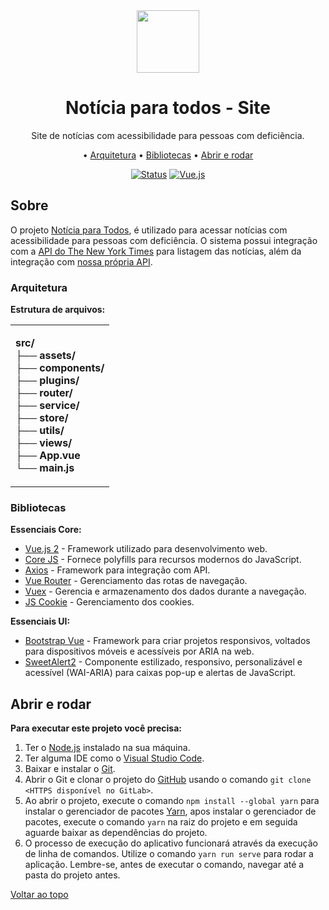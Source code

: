 <div align="center">
  <img width="100" src="src/assets/logo.svg" align="center">
</div>

<div align="center">
    <h1>
      Notícia para todos - Site
    </h1>
</div>

<div align="center">
  Site de notícias com acessibilidade para pessoas com deficiência.
</div>

<div align="center">

• [Arquitetura](#arquitetura)
• [Bibliotecas](#bibliotecas)
• [Abrir e rodar](#abrir-e-rodar)

</div>
<div align="center">

[![Status](https://img.shields.io/badge/Status-Desenvolvimento-green)]()
[![Vue.js](https://img.shields.io/badge/Vue.js-35495E?style=for-the-badge&logo=vuedotjs&logoColor=4FC08D)](https://vuejs.org/guide/quick-start.html)

</div>

## Sobre

O projeto [Notícia para Todos](https://noticias-para-todos.netlify.app), é utilizado para acessar notícias com acessibilidade para pessoas com deficiência. O sistema possui integração com a [API do The New York Times](https://developer.nytimes.com) para listagem das notícias, além da integração com [nossa própria API](https://github.com/Kelvinpedroza/NoticiasNT-api). 

### Arquitetura

**Estrutura de arquivos:**

<table>
<tr>
<td>

**src/**<br/>
**├── assets/**<br/>
**├── components/**<br/>
**├── plugins/**<br/>
**├── router/**<br/>
**├── service/**<br/>
**├── store/**<br/>
**├── utils/**<br/>
**├── views/**<br/>
**├── App.vue**<br/>
**└── main.js**<br/>

</td>
</tr>
</table>

### Bibliotecas

**Essenciais Core:**

- [Vue.js 2](https://vuejs.org/guide/quick-start.html) - Framework utilizado para desenvolvimento web.
- [Core JS](https://www.npmjs.com/package/core-js) - Fornece polyfills para recursos modernos do JavaScript.
- [Axios](https://www.npmjs.com/package/axios) - Framework para integração com API.
- [Vue Router](https://router.vuejs.org/guide/) - Gerenciamento das rotas de navegação.
- [Vuex](https://vuex.vuejs.org/guide/#the-simplest-store) - Gerencia e armazenamento dos dados durante a navegação.
- [JS Cookie](https://www.npmjs.com/package/js-cookie) - Gerenciamento dos cookies.

**Essenciais UI:**

- [Bootstrap Vue](https://bootstrap-vue.org/) - Framework para criar projetos responsivos, voltados para dispositivos móveis e acessíveis por ARIA na web.
- [SweetAlert2](https://sweetalert2.github.io/) - Componente estilizado, responsivo, personalizável e acessível (WAI-ARIA) para caixas pop-up e alertas de JavaScript.

## Abrir e rodar

**Para executar este projeto você precisa:**

1. Ter o [Node.js](https://nodejs.org/en) instalado na sua máquina. <br/>
2. Ter alguma IDE como o [Visual Studio Code](https://code.visualstudio.com/). <br/>
3. Baixar e instalar o [Git](https://git-scm.com/downloads). <br/>
4. Abrir o Git e clonar o projeto do [GitHub](https://github.com/remolli/tcc_project)
    usando o comando `git clone <HTTPS disponível no GitLab>`. <br/>
5. Ao abrir o projeto, execute o comando `npm install --global yarn` para instalar o 
    gerenciador de pacotes [Yarn](https://classic.yarnpkg.com/lang/en/docs/install/#windows-stable), 
    apos instalar o gerenciador de pacotes, execute o comando `yarn` na raiz do projeto e em seguida 
    aguarde baixar as dependências do projeto. <br/>
6. O processo de execução do aplicativo funcionará através da execução de linha de comandos. Utilize o
    comando `yarn run serve` para rodar a aplicação. Lembre-se, antes de executar o comando, navegar até 
    a pasta do projeto antes.

[Voltar ao topo]()<br>
